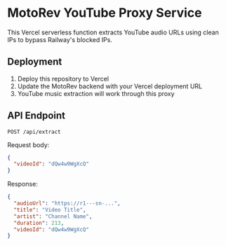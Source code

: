 # MotoRev YouTube Proxy Service

This Vercel serverless function extracts YouTube audio URLs using clean IPs to bypass Railway's blocked IPs.

## Deployment

1. Deploy this repository to Vercel
2. Update the MotoRev backend with your Vercel deployment URL
3. YouTube music extraction will work through this proxy

## API Endpoint

`POST /api/extract`

Request body:
```json
{
  "videoId": "dQw4w9WgXcQ"
}
```

Response:
```json
{
  "audioUrl": "https://r1---sn-...",
  "title": "Video Title",
  "artist": "Channel Name",
  "duration": 213,
  "videoId": "dQw4w9WgXcQ"
}
```